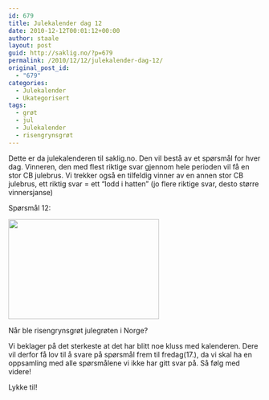 ```yaml
---
id: 679
title: Julekalender dag 12
date: 2010-12-12T00:01:12+00:00
author: staale
layout: post
guid: http://saklig.no/?p=679
permalink: /2010/12/12/julekalender-dag-12/
original_post_id:
  - "679"
categories:
  - Julekalender
  - Ukategorisert
tags:
  - grøt
  - jul
  - Julekalender
  - risengrynsgrøt
---
```

<div>
  <p>
    Dette er da julekalenderen til saklig.no. Den vil bestå av et spørsmål for hver dag. Vinneren, den med flest riktige svar gjennom hele perioden vil få en stor CB julebrus. Vi trekker også en tilfeldig vinner av en annen stor CB julebrus, ett riktig svar = ett “lodd i hatten” (jo flere riktige svar, desto større vinnersjanse)
  </p>
  
  <p>
    Spørsmål 12:
  </p>
  
  <p>
    <a href="http://46.101.118.241/wp-content/uploads/2010/12/grc3b8t.png"><img class="alignnone size-medium wp-image-680" title="grøt" src="http://46.101.118.241/wp-content/uploads/2010/12/grc3b8t.png?w=300&#038;h=199" alt="" width="300" height="199" srcset="http://46.101.118.241/wp-content/uploads/2010/12/grc3b8t.png 534w, http://46.101.118.241/wp-content/uploads/2010/12/grc3b8t-300x199.png 300w" sizes="(max-width: 300px) 100vw, 300px" /></a>
  </p>
  
  <p>
    Når ble risengrynsgrøt julegrøten i Norge?
  </p>
  
  <p>
    Vi beklager på det sterkeste at det har blitt noe kluss med kalenderen. Dere vil derfor få lov til å svare på spørsmål frem til fredag(17.), da vi skal ha en oppsamling med alle spørsmålene vi ikke har gitt svar på. Så følg med videre!
  </p>
  
  <p>
    Lykke til!
  </p>
</div>